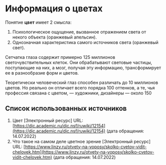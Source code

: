 # Информация о цветах

Понятие **цвет** имеет 2 смысла: 

1. Психологическое ощущение, вызванное отражением света от некого объекта (оранжевый апельсин).
2. Однозначная характеристика самого источников света (оранжевый свет).

Сетчатка глаза содержит примерно 125 миллионов светочувствительных клеток. Они обрабатывают световые частицы, поступающие на них, а мозг, получая эту информацию, трансформирует ее в разнообразие форм и цветов.

Теоретически человеческий глаз способен различать до 10 миллионов цветов. Но реально он отличает всего порядка 100 оттенков, а те, чья профессия связана с цветом, — художники, дизайнеры — около 150

## Список использованных источников

1. Цвет [Электронный ресурс] URL: [https://dic.academic.ru/dic.nsf/ruwiki/12154](https://dic.academic.ru/dic.nsf/ruwiki/12154) (дата обращения: 14.07.2022)
1. Что такое на самом деле цветное зрение [Электронный ресурс] URL: [https://www.linzy.ru/otvety-na-voposy/skolko-cvetov-vidit-chelovek.htm](https://www.linzy.ru/otvety-na-voposy/skolko-cvetov-vidit-chelovek.htm) (дата обращения: 14.07.2022)
